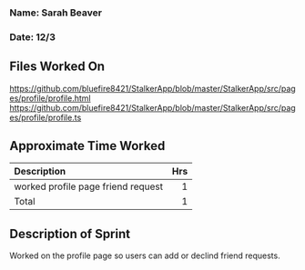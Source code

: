 ### Name: Sarah Beaver
### Date: 12/3

## Files Worked On
https://github.com/bluefire8421/StalkerApp/blob/master/StalkerApp/src/pages/profile/profile.html
https://github.com/bluefire8421/StalkerApp/blob/master/StalkerApp/src/pages/profile/profile.ts




## Approximate Time Worked

| Description                        | Hrs  |
| :--------------------------------- | ---: |
| worked profile page friend request | 1    |
| Total                              | 1    |

## Description of Sprint

Worked on the profile page so users can add or declind friend requests.
